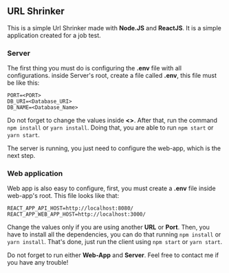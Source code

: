 ## URL Shrinker
This is a simple Url Shrinker made with **Node.JS** and **ReactJS**. It is a simple application created for a job test.

### Server
The first thing you must do is configuring the **.env** file with all configurations. inside Server's root, create a file called **.env**, this file must be like this:
```
PORT=<PORT>
DB_URI=<Database_URI>
DB_NAME=<Database_Name>
```

Do not forget to change the values inside **<>**. After that, run the command `npm install` or `yarn install`. Doing that, you are able to run `npm start` or `yarn start`.

The server is running, you just need to configure the web-app, which is the next step.

### Web application
Web app is also easy to configure, first, you must create a **.env** file inside web-app's root. This file looks like that:
```
REACT_APP_API_HOST=http://localhost:8080/
REACT_APP_WEB_APP_HOST=http://localhost:3000/
```

Change the values only if you are using another **URL** or **Port**. Then, you have to install all the dependencies, you can do that running `npm install` or `yarn install`. That's done, just run the client using `npm start` or `yarn start`.

Do not forget to run either **Web-App** and **Server**. Feel free to contact me if you have any trouble!
